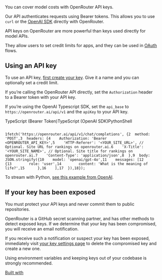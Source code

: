 You can cover model costs with OpenRouter API keys.

Our API authenticates requests using Bearer tokens. This allows you to use `curl` or the [OpenAI SDK](https://platform.openai.com/docs/frameworks) directly with OpenRouter.

API keys on OpenRouter are more powerful than keys used directly for model APIs.

They allow users to set credit limits for apps, and they can be used in [OAuth](https://openrouter.ai/docs/use-cases/oauth-pkce) flows.

## Using an API key

To use an API key, [first create your key](https://openrouter.ai/keys). Give it a name and you can optionally set a credit limit.

If you’re calling the OpenRouter API directly, set the `Authorization` header to a Bearer token with your API key.

If you’re using the OpenAI Typescript SDK, set the `api_base` to `https://openrouter.ai/api/v1` and the `apiKey` to your API key.

TypeScript (Bearer Token)TypeScript (OpenAI SDK)PythonShell

```code-block text-sm

1fetch('https://openrouter.ai/api/v1/chat/completions', {2  method: 'POST',3  headers: {4    Authorization: 'Bearer <OPENROUTER_API_KEY>',5    'HTTP-Referer': '<YOUR_SITE_URL>', // Optional. Site URL for rankings on openrouter.ai.6    'X-Title': '<YOUR_SITE_NAME>', // Optional. Site title for rankings on openrouter.ai.7    'Content-Type': 'application/json',8  },9  body: JSON.stringify({10    model: 'openai/gpt-4o',11    messages: [12      {13        role: 'user',14        content: 'What is the meaning of life?',15      },16    ],17  }),18});
```

To stream with Python, [see this example from OpenAI](https://github.com/openai/openai-cookbook/blob/main/examples/How_to_stream_completions.ipynb).

## If your key has been exposed

You must protect your API keys and never commit them to public repositories.

OpenRouter is a GitHub secret scanning partner, and has other methods to detect exposed keys. If we determine that your key has been compromised, you will receive an email notification.

If you receive such a notification or suspect your key has been exposed, immediately visit [your key settings page](https://openrouter.ai/settings/keys) to delete the compromised key and create a new one.

Using environment variables and keeping keys out of your codebase is strongly recommended.

[Built with](https://buildwithfern.com/?utm_campaign=buildWith&utm_medium=docs&utm_source=openrouter.ai)